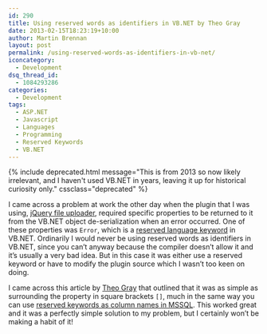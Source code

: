 ```yaml
---
id: 290
title: Using reserved words as identifiers in VB.NET by Theo Gray
date: 2013-02-15T18:23:19+10:00
author: Martin Brennan
layout: post
permalink: /using-reserved-words-as-identifiers-in-vb-net/
iconcategory:
  - Development
dsq_thread_id:
  - 1084293286
categories:
  - Development
tags:
  - ASP.NET
  - Javascript
  - Languages
  - Programming
  - Reserved Keywords
  - VB.NET
---
```


{% include deprecated.html message="This is from 2013 so now likely irrelevant, and I haven't used VB.NET in years, leaving it up for historical curiosity only." cssclass="deprecated" %}

I came across a problem at work the other day when the plugin that I was using, [jQuery file uploader](http://blueimp.github.com/jQuery-File-Upload/), required specific properties to be returned to it from the VB.NET object de-serialization when an error occurred. One of these properties was `Error`, which is a [reserved language keyword](http://www.theogray.com/blog/2009/03/using-reserved-words-as-identifiers-in-vbnet) in VB.NET. Ordinarily I would never be using reserved words as identifiers in VB.NET, since you can’t anyway because the compiler doesn’t allow it and it’s usually a very bad idea. But in this case it was either use a reserved keyword or have to modify the plugin source which I wasn’t too keen on doing.

I came across this article by [Theo Gray](http://www.theogray.com/blog/2009/03/using-reserved-words-as-identifiers-in-vbnet) that outlined that it was as simple as surrounding the property in square brackets `[]`, much in the same way you can use [reserved keywords as column names in MSSQL](http://stackoverflow.com/questions/285775/how-to-deal-with-sql-column-names-that-look-like-sql-keywords). This worked great and it was a perfectly simple solution to my problem, but I certainly won’t be making a habit of it!
